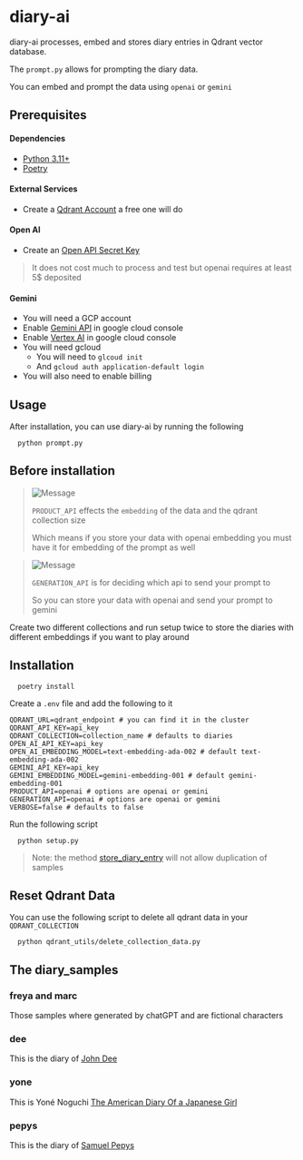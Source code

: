 # diary-ai

diary-ai processes, embed and stores diary entries in Qdrant vector database.

The `prompt.py` allows for prompting the diary data.

You can embed and prompt the data using `openai` or `gemini`

## Prerequisites

#### Dependencies
* [Python 3.11+](https://www.python.org/downloads/)
* [Poetry](https://python-poetry.org/docs/#installation)

#### External Services
* Create a [Qdrant Account](https://qdrant.tech/) a free one will do

#### Open AI
* Create an [Open API Secret Key](https://platform.openai.com/api-keys)
> It does not cost much to process and test but openai requires at least 5$ deposited

#### Gemini
* You will need a GCP account
* Enable [Gemini API](https://ai.google.dev/) in google cloud console
* Enable [Vertex AI](https://cloud.google.com/vertex-ai) in google cloud console
* You will need gcloud
  * You will need to `glcoud init`
  * And `gcloud auth application-default login`
* You will also need to enable billing

## Usage

After installation, you can use diary-ai by running the following

```shell
  python prompt.py
```
## Before installation

> ![Message](https://img.shields.io/badge/PRODUCT__API-EMBEDDING-green)
> 
> `PRODUCT_API` effects the `embedding` of the data and the qdrant collection size
> 
> Which means if you store your data with openai embedding you must have it for embedding of the prompt as well

> ![Message](https://img.shields.io/badge/GENERATION__API-EMBEDDING-green) 
> 
>`GENERATION_API` is for deciding which api to send your prompt to 
> 
> So you can store your data with openai and send your prompt to gemini 

Create two different collections and run setup twice to store the diaries with different embeddings
if you want to play around


## Installation

```shell
  poetry install
```

Create a `.env` file and add the following to it

```dotenv
QDRANT_URL=qdrant_endpoint # you can find it in the cluster
QDRANT_API_KEY=api_key
QDRANT_COLLECTION=collection_name # defaults to diaries
OPEN_AI_API_KEY=api_key
OPEN_AI_EMBEDDING_MODEL=text-embedding-ada-002 # default text-embedding-ada-002
GEMINI_API_KEY=api_key
GEMINI_EMBEDDING_MODEL=gemini-embedding-001 # default gemini-embedding-001
PRODUCT_API=openai # options are openai or gemini
GENERATION_API=openai # options are openai or gemini
VERBOSE=false # defaults to false
```

Run the following script

```shell
  python setup.py
```

> Note: the method [store_diary_entry](qdrant_utils/qdrant_repository.py) will not allow duplication of samples

## Reset Qdrant Data
You can use the following script to delete all qdrant data in your `QDRANT_COLLECTION`

```shell
  python qdrant_utils/delete_collection_data.py
```

## The diary_samples

### freya and marc
Those samples where generated by chatGPT and are fictional characters

### dee
This is the diary of [John Dee](https://www.gutenberg.org/ebooks/19553)

### yone
This is Yoné Noguchi [The American Diary Of a Japanese Girl](https://www.gutenberg.org/ebooks/63256)

### pepys
This is the diary of [Samuel Pepys](https://www.gutenberg.org/ebooks/4200)

